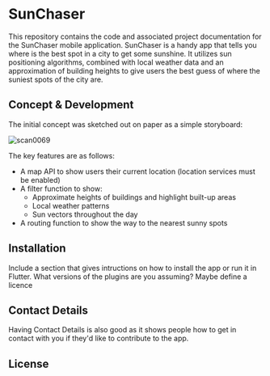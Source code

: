 # SunChaser

This repository contains the code and associated project documentation for the SunChaser mobile application. SunChaser is a handy app that tells you where is the best spot in a city to get some sunshine. It utilizes sun positioning algorithms, combined with local weather data and an approximation of building heights to give users the best guess of where the suniest spots of the city are.

## Concept & Development

The initial concept was sketched out on paper as a simple storyboard:

![scan0069](https://github.com/ethmacc/casa0015-sunchaser/assets/60006290/97da23a4-e51b-45ef-8e2a-7ab5795c61c7)

The key features are as follows:
- A map API to show users their current location (location services must be enabled)
- A filter function to show:
  -  Approximate heights of buildings and highlight built-up areas
  -  Local weather patterns
  -  Sun vectors throughout the day
-  A routing function to show the way to the nearest sunny spots


## Installation

Include a section that gives intructions on how to install the app or run it in Flutter.  What versions of the plugins are you assuming?  Maybe define a licence

##  Contact Details

Having Contact Details is also good as it shows people how to get in contact with you if they'd like to contribute to the app. 

## License
